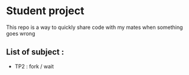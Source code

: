 # Student project
This repo is a way to quickly share code with my mates when something goes wrong

## List of subject : 
- TP2 : fork / wait
